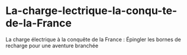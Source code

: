 # La-charge-lectrique-la-conqu-te-de-la-France
La charge électrique à la conquête de la France : Épingler les bornes de recharge pour une aventure branchée
